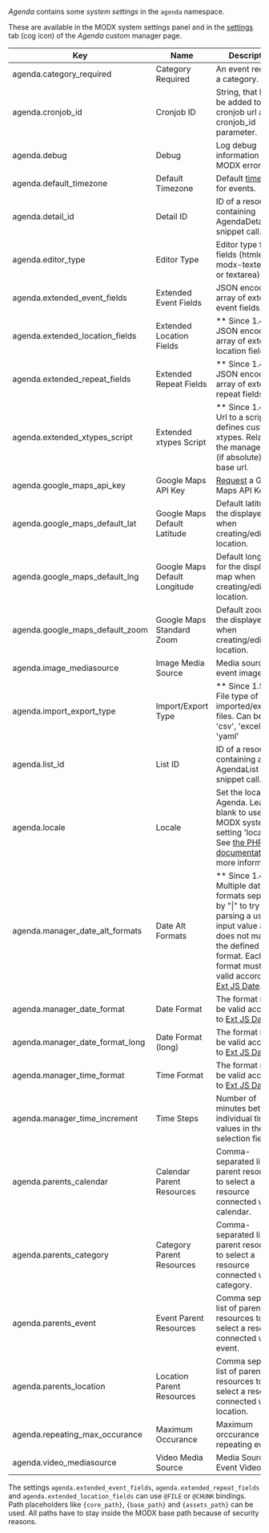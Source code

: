 _Agenda_ contains some _system settings_ in the `agenda` namespace.

These are available in the MODX system settings panel and in the
[settings](02_Custom_Manager_Page/08_Settings.md) tab (cog icon) of the _Agenda_
custom manager page.

| Key                             | Name                          | Description                                                                                                                                                                                                                                           | Default       |
|---------------------------------|-------------------------------|-------------------------------------------------------------------------------------------------------------------------------------------------------------------------------------------------------------------------------------------------------|---------------|
| agenda.category_required        | Category Required             | An event requires a category.                                                                                                                                                                                                                         | Yes           |
| agenda.cronjob_id               | Cronjob ID                    | String, that has to be added to the cronjob url as cronjob_id parameter.                                                                                                                                                                              | -             |
| agenda.debug                    | Debug                         | Log debug information in the MODX error log.                                                                                                                                                                                                          | No            |
| agenda.default_timezone         | Default Timezone              | Default [time zone](https://www.php.net/manual/en/timezones.php) for events.                                                                                                                                                                          | Europe/Berlin |
| agenda.detail_id                | Detail ID                     | ID of a resource containing AgendaDetail snippet call.                                                                                                                                                                                                | -             |
| agenda.editor_type              | Editor Type                   | Editor type for text fields (htmleditor, modx-texteditor or textarea).                                                                                                                                                                                | htmleditor    |
| agenda.extended_event_fields    | Extended Event Fields         | JSON encoded array of extended event fields.                                                                                                                                                                                                          | -             |
| agenda.extended_location_fields | Extended Location Fields      | ** Since 1.4.0 ** JSON encoded array of extended location fields.                                                                                                                                                                                     | -             |
| agenda.extended_repeat_fields   | Extended Repeat Fields        | ** Since 1.4.0 ** JSON encoded array of extended repeat fields.                                                                                                                                                                                       | -             |
| agenda.extended_xtypes_script   | Extended xtypes Script        | ** Since 1.4.0 ** Url to a script, that defines custom xtypes. Relative to the manager url or (if absolute) to the base url.                                                                                                                          | -             |
| agenda.google_maps_api_key      | Google Maps API Key           | [Request](https://developers.google.com/maps/documentation/javascript/get-api-key) a Google Maps API Key.                                                                                                                                             | -             |
| agenda.google_maps_default_lat  | Google Maps Default Latitude  | Default latitude for the displayed map when creating/editing a location.                                                                                                                                                                              | 51.977825     |
| agenda.google_maps_default_lng  | Google Maps Default Longitude | Default longitude for the displayed map when creating/editing a location.                                                                                                                                                                             | 7.291066      |
| agenda.google_maps_default_zoom | Google Maps Standard Zoom     | Default zoom for the displayed map when creating/editing a location.                                                                                                                                                                                  | 9             |
| agenda.image_mediasource        | Image Media Source            | Media source for event images.                                                                                                                                                                                                                        | 1             |
| agenda.import_export_type       | Import/Export Type            | ** Since 1.5.0 ** File type of the imported/exported files. Can be set to 'csv', 'excel', 'yaml'                                                                                                                                                      | csv           |
| agenda.list_id                  | List ID                       | ID of a resource containing an AgendaList snippet call.                                                                                                                                                                                               | -             |
| agenda.locale                   | Locale                        | Set the locale for Agenda. Leave blank to use the MODX system setting 'locale'. See [the PHP documentation](https://www.php.net/setlocale) for more information.                                                                                      | -             |
| agenda.manager_date_alt_formats | Date Alt Formats              | ** Since 1.4.0 ** Multiple date formats separated by "&#124;" to try when parsing a user input value and it does not match the defined format. Each format must be valid according to [Ext JS Date](https://docs.sencha.com/extjs/3.4.0/#!/api/Date). | (lexicon)     |
| agenda.manager_date_format      | Date Format                   | The format must be valid according to [Ext JS Date](https://docs.sencha.com/extjs/3.4.0/#!/api/Date).                                                                                                                                                 | (lexicon)     |
| agenda.manager_date_format_long | Date Format (long)            | The format must be valid according to [Ext JS Date](https://docs.sencha.com/extjs/3.4.0/#!/api/Date).                                                                                                                                                 | (lexicon)     |
| agenda.manager_time_format      | Time Format                   | The format must be valid according to [Ext JS Date](https://docs.sencha.com/extjs/3.4.0/#!/api/Date).                                                                                                                                                 | (lexicon)     |
| agenda.manager_time_increment   | Time Steps                    | Number of minutes between individual time values in the time selection field.                                                                                                                                                                         | 15            |
| agenda.parents_calendar         | Calendar Parent Resources     | Comma-separated list of parent resources to select a resource connected with a calendar.                                                                                                                                                              | -             |
| agenda.parents_category         | Category Parent Resources     | Comma-separated list of parent resources to select a resource connected with a category.                                                                                                                                                              | -             |
| agenda.parents_event            | Event Parent Resources        | Comma separated list of parent resources to select a resource connected with an event.                                                                                                                                                                | -             |
| agenda.parents_location         | Location Parent Resources     | Comma separated list of parent resources to select a resource connected with a location.                                                                                                                                                              | -             |
| agenda.repeating_max_occurance  | Maximum Occurance             | Maximum orccurance of repeating events.                                                                                                                                                                                                               | 100           |
| agenda.video_mediasource        | Video Media Source            | Media Source for Event Videos.                                                                                                                                                                                                                        | 1             |

The settings `agenda.extended_event_fields`, `agenda.extended_repeat_fields` and
`agenda.extended_location_fields` can use `@FILE` or `@CHUNK` bindings. Path
placeholders like `{core_path}`, `{base_path}` and `{assets_path}` can be used.
All paths have to stay inside the MODX base path because of security reasons.
